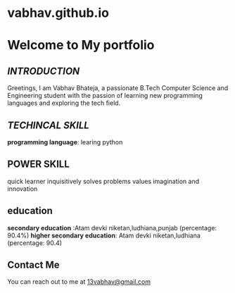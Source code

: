 # vabhav.github.io
# Welcome to My portfolio

## ***INTRODUCTION***
Greetings, I am Vabhav Bhateja, a passionate B.Tech Computer Science and Engineering student with the passion of learning new programming languages and exploring the tech field.

## ***TECHINCAL SKILL***
**programming language**: learing python

## POWER SKILL
quick learner
inquisitively solves problems
values imagination and innovation

## education
**secondary education** :Atam devki niketan,ludhiana,punjab (percentage: 90.4%)
**higher secondary education**: Atam devki niketan,ludhiana (percentage: 90.4)

## Contact Me
You can reach out to me at 13vabhav@gmail.com
